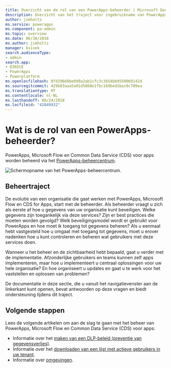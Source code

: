 ```yaml
---
title: Overzicht van de rol van een PowerApps-beheerder | Microsoft Docs
description: Overzicht van het traject voor ingebruikname van PowerApps en de rol van een PowerApps-beheerder
author: jimholtz
ms.service: powerapps
ms.component: pa-admin
ms.topic: overview
ms.date: 06/30/2018
ms.author: jimholtz
manager: kvivek
search.audienceType:
- admin
search.app:
- D365CE
- PowerApps
- Powerplatform
ms.openlocfilehash: 8fd29668be0d0a2ab1cfc3c3b54bb9550069142d
ms.sourcegitcommit: 429b83aaa5a91d5868e1fbc169bed1bac0c709ea
ms.translationtype: HT
ms.contentlocale: nl-NL
ms.lasthandoff: 08/24/2018
ms.locfileid: "42849932"
---
```

# <a name="whats-the-role-of-a-powerapps-administrator"></a>Wat is de rol van een PowerApps-beheerder?
PowerApps, Microsoft Flow en Common Data Service (CDS) voor apps worden beheerd via het [PowerApps-beheercentrum](https://admin.powerapps.com).

![Schermopname van het PowerApps-beheercentrum.](./media/index/admin-center.png)

## <a name="administration-journey"></a>Beheertraject
De evolutie van een organisatie die gaat werken met PowerApps, Microsoft Flow en CDS for Apps, start met de beheerder. Als beheerder vraagt u zich als eerste af hoe u gegevens van uw organisatie kunt beveiligen. Welke gegevens zijn toegankelijk via deze services? Zijn er best practices die moeten worden gevolgd? Welk beveiligingsmodel wordt er gebruikt voor PowerApps en hoe moet ik toegang tot gegevens beheren? Als u eenmaal hebt vastgesteld hoe u omgaat met toegang tot gegevens, moet u erover nadenken hoe u kunt controleren en beheren wat gebruikers met deze services doen.

Wanneer u het beheer en de zichtbaarheid hebt bepaald, gaat u verder met de implementatie. Afzonderlijke gebruikers en teams kunnen zelf apps implementeren, maar hoe u implementeert u centraal oplossingen voor uw hele organisatie? En hoe organiseert u updates en gaat u te werk voor het vaststellen en oplossen van problemen?

De documentatie in deze sectie, die u vanuit het navigatievenster aan de linkerkant kunt openen, bevat antwoorden op deze vragen en biedt ondersteuning tijdens dit traject.

## <a name="next-steps"></a>Volgende stappen
Lees de volgende artikelen om aan de slag te gaan met het beheer van PowerApps, Microsoft Flow en Common Data Service (CDS) voor apps:
* Informatie over het [maken van een DLP-beleid (preventie van gegevensverlies)](create-dlp-policy.md).
* Informatie over het [downloaden van een lijst met actieve gebruikers in uw tenant](admin-view-user-licenses.md).
* Informatie over [omgevingen](environments-overview.md).
